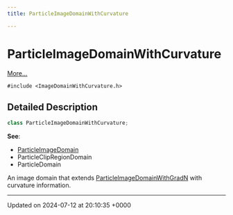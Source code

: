 ```yaml
---
title: ParticleImageDomainWithCurvature

---
```


# ParticleImageDomainWithCurvature



 [More...](#detailed-description)


`#include <ImageDomainWithCurvature.h>`

## Detailed Description

```cpp
class ParticleImageDomainWithCurvature;
```


**See**: 

  * [ParticleImageDomain](../Classes/classParticleImageDomain.md)
  * ParticleClipRegionDomain 
  * ParticleDomain 


An image domain that extends [ParticleImageDomainWithGradN](../Classes/classParticleImageDomainWithGradN.md) with curvature information.

-------------------------------

Updated on 2024-07-12 at 20:10:35 +0000